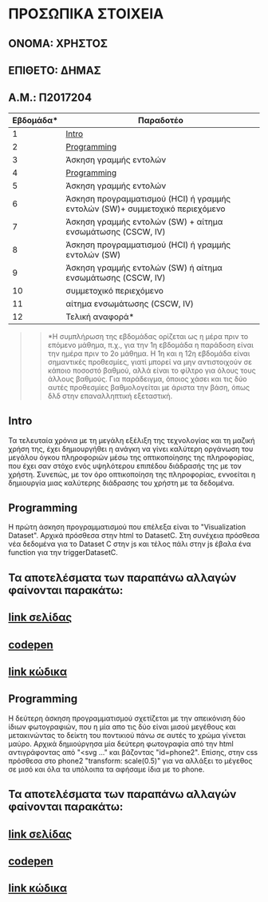 #  ΠΡΟΣΩΠΙΚΑ ΣΤΟΙΧΕΙΑ
## ΟΝΟΜΑ: ΧΡΗΣΤΟΣ
## ΕΠΙΘΕΤΟ: ΔΗΜΑΣ
## Α.Μ.: Π2017204


| Εβδομάδα* | Παραδοτέο |
| --- | --- |
| 1 | [Intro](#Intro) |
| 2 | [Programming](#Programming) |
| 3 | Άσκηση γραμμής εντολών |
| 4 | [Programming](#Programming) |
| 5 | Άσκηση γραμμής εντολών |
| 6 | Άσκηση προγραμματισμού (HCI) ή γραμμής εντολών (SW)+ συμμετοχικό περιεχόμενο |
| 7 | Άσκηση γραμμής εντολών (SW) + αίτημα ενσωμάτωσης (CSCW, IV) |
| 8 | Άσκηση προγραμματισμού (HCI) ή γραμμής εντολών (SW) |
| 9 | Άσκηση γραμμής εντολών (SW) ή αίτημα ενσωμάτωσης (CSCW, IV) |
| 10 | συμμετοχικό περιεχόμενο |
| 11 | αίτημα ενσωμάτωσης (CSCW, IV) |
| 12 | Τελική αναφορά* |

>> *Η συμπλήρωση της εβδομάδας ορίζεται ως η μέρα πριν το επόμενο μάθημα, π.χ., για την 1η εβδομάδα η παράδοση είναι την ημέρα πριν το 2ο μάθημα. Η 1η και η 12η εβδομάδα είναι σημαντικές προθεσμίες, γιατί μπορεί να μην αντιστοιχούν σε κάποιο ποσοστό βαθμού, αλλά είναι το φίλτρο για όλους τους άλλους βαθμούς. Για παράδειγμα, όποιος χάσει και τις δύο αυτές προθεσμίες βαθμολογείται με άριστα την βάση, όπως δλδ στην επαναλληπτική εξεταστική.

## Intro
Τα τελευταία χρόνια με τη μεγάλη εξέλιξη της τεχνολογίας και τη μαζική χρήση της, έχει δημιουργήθει η ανάγκη να γίνει καλύτερη οργάνωση του μεγάλου όγκου πληροφοριών μέσω της οπτικοποίησης της πληροφορίας, που έχει σαν στόχο ενός υψηλότερου επιπέδου διάδρασής της με τον χρήστη. Συνεπώς, με τον όρο οπτικοποίηση της πληροφορίας, εννοείται η δημιουργία μιας καλύτερης διάδρασης του χρήστη με τα δεδομένα.

## Programming

Η πρώτη άσκηση προγραμματισμού που επέλεξα είναι το "Visualization Dataset". Αρχικά πρόσθεσα στην html το DatasetC. Στη συνέχεια πρόσθεσα νέα δεδομένα για το Dataset C  στην js και τέλος πάλι στην js έβαλα ένα function για την triggerDatasetC.

## Τα αποτελέσματα των παραπάνω αλλαγών φαίνονται παρακάτω:

## [link σελίδας](https://chris4dim.netlify.app/remix/visualization-dataset/)

## [codepen](https://codepen.io/P2017204/pen/PozZWOp)

## [link κώδικα](https://github.com/chris4dim/site/blob/master/_remix/visualization-dataset.md)

## Programming
Η δεύτερη άσκηση προγραμματισμού σχετίζεται με την απεικόνιση δύο ίδιων φωτογραφιών, που η μία απο τις δύο είναι μισού μεγέθους και μετακινώντας το δείκτη του ποντικιού πάνω σε αυτές το χρώμα γίνεται μαύρο. Αρχικά δημιούργησα μία δεύτερη φωτογραφία από την html αντιγράφοντας από "<svg ...</svg>" και βάζοντας "id=phone2". Επίσης, στην css πρόσθεσα στο phone2 "transform: scale(0.5)" για να αλλάξει το μέγεθος σε μισό και όλα τα υπόλοιπα τα αφήσαμε ίδια με το phone.

## Τα αποτελέσματα των παραπάνω αλλαγών φαίνονται παρακάτω:

## [link σελίδας](https://chris4dim.netlify.app/remix/image/)

## [codepen](https://codepen.io/P2017204/pen/RwRrKGW)

## [link κώδικα](https://github.com/chris4dim/site/blob/master/_remix/image.md)
   
